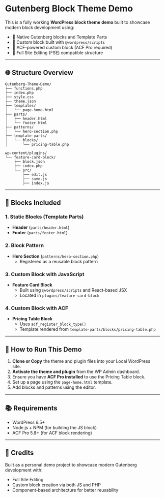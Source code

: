 # Gutenberg Block Theme Demo

This is a fully working **WordPress block theme demo** built to showcase modern block development using:

- 🔧 Native Gutenberg blocks and Template Parts
- 🧱 Custom block built with `@wordpress/scripts`
- 🧩 ACF-powered custom block (ACF Pro required)
- 🎨 Full Site Editing (FSE) compatible structure

---

## 🌐 Structure Overview

```plaintext
Gutenberg-Theme-Demo/
├── functions.php
├── index.php
├── style.css
├── theme.json
├── templates/
│   └── page-home.html
├── parts/
│   ├── header.html
│   └── footer.html
├── patterns/
│   └── hero-section.php
├── template-parts/
│   └── blocks/
│       └── pricing-table.php

wp-content/plugins/
└── feature-card-block/
    ├── block.json
    ├── index.php
    └── src/
        ├── edit.js
        ├── save.js
        ├── index.js
```

--- 

## 🔨 Blocks Included

### 1. **Static Blocks (Template Parts)**

- **Header** (`parts/header.html`)
- **Footer** (`parts/footer.html`)

### 2. **Block Pattern**

- **Hero Section** (`patterns/hero-section.php`)
  - Registered as a reusable block pattern

### 3. **Custom Block with JavaScript**

- **Feature Card Block**
  - Built using `@wordpress/scripts` and React-based JSX
  - Located in `plugins/feature-card-block`

### 4. **Custom Block with ACF**

- **Pricing Table Block**
  - Uses `acf_register_block_type()`
  - Template rendered from `template-parts/blocks/pricing-table.php`

---

## 🚀 How to Run This Demo

1. **Clone or Copy** the theme and plugin files into your Local WordPress site.
2. **Activate the theme and plugin** from the WP Admin dashboard.
3. Ensure you have **ACF Pro installed** to use the Pricing Table block.
4. Set up a page using the `page-home.html` template.
5. Add blocks and patterns using the editor.

---

## 📚 Requirements

- WordPress 6.5+
- Node.js + NPM (for building the JS block)
- ACF Pro 5.8+ (for ACF block rendering)

---

## 🤝 Credits

Built as a personal demo project to showcase modern Gutenberg development with:

- Full Site Editing
- Custom block creation via both JS and PHP
- Component-based architecture for better reusability
